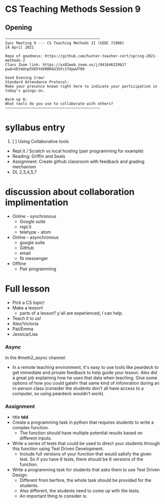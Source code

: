 # CS Teaching Methods Session 9

## Opening
```
~~~~~~~~~~~~~~~~~~~~~~~~~~~~~~~~~~~~~~~~~~~
Sync Meeting 9 --- CS Teaching Methods II (SEDC 72900)
14 April 2021

Repo of goodness: https://github.com/hunter-teacher-cert/spring-2021-methods-2
Class Zoom link: https://us02web.zoom.us/j/84164632962?pwd=VEtmUnp5VEhYdXRBRGU3SFc1YXpwUT09

Good Evening Crew!
Standard Attendance Protocol:
Make your presence known right here to indicate your participation in today's goings-on.

Warm up Q:
What tools do you use to collaborate with others?
~~~~~~~~~~~~~~~~~~~~~~~~~~~~~~~~~~~~~~~~~~~
```

# syllabus entry
1. [ ] Using Collaborative tools
  - Repl.it / Scratch vs local hosting (pair programming for example)
  - Reading: Griffin and Seals
  - Assignment: Create github classroom with feedback and grading mechanism
  - DL 2,3,4,5,7


# discussion about collaboration implimentation
  * Online - synchronous
    - Google suite
    - repl.it
    - teletype - atom
  * Online - asynchronous
    - google suite
    - GitHub
    - email
    - fb messenger
  * Offline
    - Pair programming

# Full lesson
  * Pick a CS topic!
  * Make a lesson!
    - parts of a lesson? y'all are experienced, I can help.
  * Teach it to us!
  * Alex/Victoria
  * Pat/Emma
  * Jessica/Lisa




### Async
In the \#meth2_async channel:
  * In a remote teaching environment, it's easy to use tools like peardeck to get immediate and private feedback to help guide your lesson. Alex did a great job explaining how he uses that data when teaching. Give some options of how you could gatehr that same kind of infomration during an in-person class (consider the students don't all have access to a computer, so using peardeck wouldn't work).

### Assignment
  * title **tdd**
  * Create a programming task in python that requires students to write a complex function.
    - The function should have multiple potential results based on different inputs.
  * Write a series of tests that could be used to direct your students through this function using Test Driven Development.
    - Include full versions of your function that would satisfy the given test. So if you have 6 tests, there should be 6 versions of the function.
  * Write a programming task for students that asks them to use Test Driven Design.
    - Different from berfore, the whole task should be provided for the students.
    - Also different, the students need to come up with the tests.
    - An important thing to consider is.
